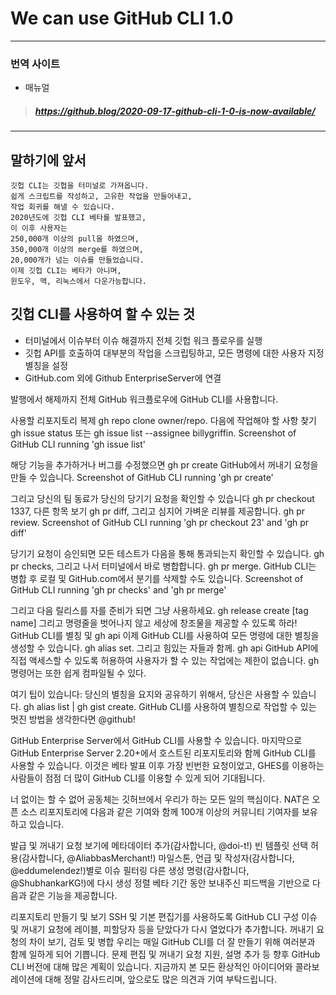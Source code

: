 # We can use GitHub CLI 1.0
---
### 번역 사이트
* 매뉴얼
> ##### https://github.blog/2020-09-17-github-cli-1-0-is-now-available/
---
## 말하기에 앞서

    깃헙 CLI는 깃헙을 터미널로 가져옵니다.
    쉽게 스크립트를 작성하고, 고유한 작업을 만들어내고,
    작업 회귀를 해낼 수 있습니다.
    2020년도에 깃헙 CLI 베타를 발표했고, 
    이 이후 사용자는
    250,000개 이상의 pull을 하였으며,
    350,000개 이상의 merge를 하였으며,
    20,000개가 넘는 이슈를 만들었습니다.
    이제 깃헙 CLI는 베타가 아니며,
    윈도우, 맥, 리눅스에서 다운가능합니다.

## 깃헙 CLI를 사용하여 할 수 있는 것
- 터미널에서 이슈부터 이슈 해결까지 전체 깃헙 워크 플로우를 실행
- 깃헙 API를 호출하여 대부분의 작업을 스크립팅하고,
모든 명령에 대한 사용자 지정 별칭을 설정
- GitHub.com 외에 Github EnterpriseServer에 연결

발행에서 해제까지
전체 GitHub 워크플로우에 GitHub CLI를 사용합니다.

사용할 리포지토리 복제 gh repo clone owner/repo.
다음에 작업해야 할 사항 찾기 gh issue status 또는 gh issue list --assignee billygriffin.
Screenshot of GitHub CLI running 'gh issue list'

해당 기능을 추가하거나 버그를 수정했으면 gh pr create GitHub에서 꺼내기 요청을 만들 수 있습니다.
Screenshot of GitHub CLI running 'gh pr create'

그리고 당신의 팀 동료가 당신의 당기기 요청을 확인할 수 있습니다 gh pr checkout 1337, 다른 항목 보기 gh pr diff, 그리고 심지어 가벼운 리뷰를 제공합니다. gh pr review.
Screenshot of GitHub CLI running 'gh pr checkout 23' and 'gh pr diff'

당기기 요청이 승인되면 모든 테스트가 다음을 통해 통과되는지 확인할 수 있습니다. gh pr checks, 그리고 나서 터미널에서 바로 병합합니다. gh pr merge. GitHub CLI는 병합 후 로컬 및 GitHub.com에서 분기를 삭제할 수도 있습니다.
Screenshot of GitHub CLI running 'gh pr checks' and 'gh pr merge'

그리고 다음 릴리스를 자를 준비가 되면 그냥 사용하세요. gh release create [tag name] 그리고 명령줄을 벗어나지 않고 세상에 창조물을 제공할 수 있도록 하라!
GitHub CLI를 별칭 및 gh api
이제 GitHub CLI를 사용하여 모든 명령에 대한 별칭을 생성할 수 있습니다. gh alias set. 그리고 힘있는 자들과 함께. gh api GitHub API에 직접 액세스할 수 있도록 허용하여 사용자가 할 수 있는 작업에는 제한이 없습니다. gh명령어는 또한 쉽게 컴파일될 수 있다.

여기 팁이 있습니다: 당신의 별칭을 요지와 공유하기 위해서, 당신은 사용할 수 있습니다. gh alias list | gh gist create. GitHub CLI를 사용하여 별칭으로 작업할 수 있는 멋진 방법을 생각한다면 @github!

GitHub Enterprise Server에서 GitHub CLI를 사용할 수 있습니다.
마지막으로 GitHub Enterprise Server 2.20+에서 호스트된 리포지토리와 함께 GitHub CLI를 사용할 수 있습니다. 이것은 베타 발표 이후 가장 빈번한 요청이었고, GHES를 이용하는 사람들이 점점 더 많이 GitHub CLI를 이용할 수 있게 되어 기대됩니다.

너 없이는 할 수 없어
공동체는 깃허브에서 우리가 하는 모든 일의 핵심이다. NAT은 오픈 소스 리포지토리에 다음과 같은 기여와 함께 100개 이상의 커뮤니티 기여자를 보유하고 있습니다.

발급 및 꺼내기 요청 보기에 메타데이터 추가(감사합니다, @doi-t!)
빈 템플릿 선택 허용(감사합니다, @AliabbasMerchant!)
마일스톤, 언급 및 작성자(감사합니다, @eddumelendez!)별로 이슈 필터링
다른 생성 명령(감사합니다, @ShubhankarKG!)에 다시 생성 정렬
베타 기간 동안 보내주신 피드백을 기반으로 다음과 같은 기능을 제공합니다.

리포지토리 만들기 및 보기
SSH 및 기본 편집기를 사용하도록 GitHub CLI 구성
이슈 및 꺼내기 요청에 레이블, 피할당자 등을 닫았다가 다시 열었다가 추가합니다.
꺼내기 요청의 차이 보기, 검토 및 병합
우리는 매일 GitHub CLI를 더 잘 만들기 위해 여러분과 함께 일하게 되어 기쁩니다. 문제 편집 및 꺼내기 요청 지원, 설명 추가 등 향후 GitHub CLI 버전에 대해 많은 계획이 있습니다. 지금까지 본 모든 환상적인 아이디어와 콜라보레이션에 대해 정말 감사드리며, 앞으로도 많은 의견과 기여 부탁드립니다.

